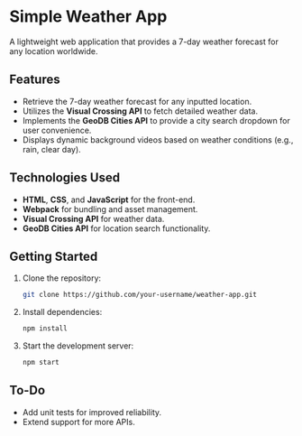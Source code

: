# Simple Weather App

A lightweight web application that provides a 7-day weather forecast for any location worldwide.

## Features

- Retrieve the 7-day weather forecast for any inputted location.
- Utilizes the **Visual Crossing API** to fetch detailed weather data.
- Implements the **GeoDB Cities API** to provide a city search dropdown for user convenience.
- Displays dynamic background videos based on weather conditions (e.g., rain, clear day).

## Technologies Used

- **HTML**, **CSS**, and **JavaScript** for the front-end.
- **Webpack** for bundling and asset management.
- **Visual Crossing API** for weather data.
- **GeoDB Cities API** for location search functionality.

## Getting Started

1. Clone the repository:
   ```bash
   git clone https://github.com/your-username/weather-app.git
   ```
2. Install dependencies:
   ```bash
   npm install
   ```
3. Start the development server:
   ```bash
   npm start
   ```

## To-Do

- Add unit tests for improved reliability.
- Extend support for more APIs.
